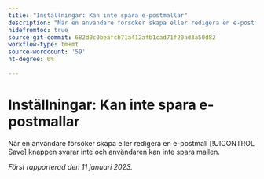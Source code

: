 ```yaml
---
title: "Inställningar: Kan inte spara e-postmallar"
description: "När en användare försöker skapa eller redigera en e-postmall svarar inte knappen Spara och användaren kan inte spara mallen."
hidefromtoc: true
source-git-commit: 682d0c0beafcb71a412afb1cad71f20ad3a50d82
workflow-type: tm+mt
source-wordcount: '59'
ht-degree: 0%

---
```



# Inställningar: Kan inte spara e-postmallar

När en användare försöker skapa eller redigera en e-postmall [!UICONTROL Save] knappen svarar inte och användaren kan inte spara mallen.

_Först rapporterad den 11 januari 2023._


